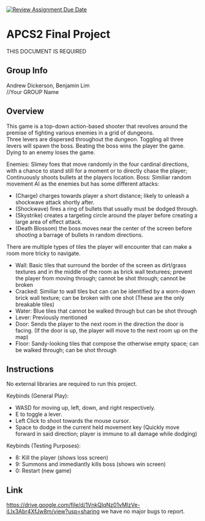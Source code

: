 [![Review Assignment Due Date](https://classroom.github.com/assets/deadline-readme-button-24ddc0f5d75046c5622901739e7c5dd533143b0c8e959d652212380cedb1ea36.svg)](https://classroom.github.com/a/syDSSnTt)
# APCS2 Final Project
THIS DOCUMENT IS REQUIRED
## Group Info

Andrew Dickerson, Benjamin Lim\
//Your GROUP Name

## Overview

This game is a top-down action-based shooter that revolves around the premise of fighting various enemies in a grid of dungeons.\
Three levers are dispersed throughout the dungeon. Toggling all three levers will spawn the boss. Beating the boss wins the player the game. Dying to an enemy loses the game.

Enemies: Slimey foes that move randomly in the four cardinal directions, with a chance to stand still for a moment or to directly chase the player; Continuously shoots bullets at the players location.
Boss: Similiar random movement AI as the enemies but has some different attacks:
 - (Charge) charges towards player a short distance; likely to unleash a shockwave attack shortly after.
 - (Shockwave) fires a ring of bullets that usually must be dodged through.
 - (Skystrike) creates a targeting circle around the player before creating a large area of effect attack.
 - (Death Blossom) the boss moves near the center of the screen before shooting a barrage of bullets in random directions.

There are multiple types of tiles the player will encounter that can make a room more tricky to navigate.
 - Wall: Basic tiles that surround the border of the screen as dirt/grass textures and in the middle of the room as brick wall texturees; prevent the player from moving through; cannot be shot through; cannot be broken
 - Cracked: Similiar to wall tiles but can can be identified by a worn-down brick wall texture; can be broken with one shot (These are the only breakable tiles)
 - Water: Blue tiles that cannot be walked through but can be shot through
 - Lever: Previously mentioned
 - Door: Sends the player to the next room in the direction the door is facing. (If the door is up, the player will move to the next room up on the map)
 - Floor: Sandy-looking tiles that compose the otherwise empty space; can be walked through; can be shot through


## Instructions

No external libraries are required to run this project.

Keybinds (General Play):
 - WASD for moving up, left, down, and right respectively.
 - E to toggle a lever.
 - Left Click to shoot towards the mouse cursor.
 - Space to dodge in the current held movement key (Quickly move forward in said direction; player is immune to all damage while dodging)

Keybinds (Testing Purposes):
 - 8: Kill the player (shows loss screen)
 - 9: Summons and immediantly kills boss (shows win screen)
 - 0: Restart (new game)

## Link
https://drive.google.com/file/d/1VnkQIqNz01vMlzVe-iLIx3Abr4XfJw8m/view?usp=sharing
we have no major bugs to report.